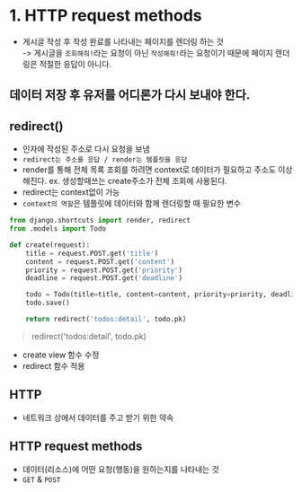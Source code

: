 # 1. HTTP request methods

- 게시글 작성 후 작성 완료를 나타내는 페이지를 렌더링 하는 것  
  -> 게시글을 `조회해줘!`라는 요청이 아닌 `작성해줘!`라는 요청이기 때문에 페이지 렌더링은 적절한 응답이 아니다.

## 데이터 저장 후 유저를 어디론가 다시 보내야 한다.

## redirect()
- 인자에 작성된 주소로 다시 요청을 보냄
- `redirect는 주소를 응답 / render는 템플릿을 응답`
- render를 통해 전체 목록 조회를 하려면 context로 데이터가 필요하고 주소도 이상해진다. ex. 생성할때쓰는 create주소가 전체 조회에 사용된다.
- redirect는 context없이 가능 
- `context의 역할`은 템플릿에 데이터와 함께 렌더링할 때 필요한 변수

```python
from django.shortcuts import render, redirect
from .models import Todo

def create(request):
    title = request.POST.get('title')
    content = request.POST.get('content')
    priority = request.POST.get('priority')
    deadline = request.POST.get('deadline')

    todo = Todo(title=title, content=content, priority=priority, deadline=deadline)
    todo.save()

    return redirect('todos:detail', todo.pk)
```
> redirect('todos:detail', todo.pk)
- create view 함수 수정
- redirect 함수 적용

## HTTP
- 네트워크 상에서 데이터를 주고 받기 위한 약속

## HTTP request methods
- 데이터(리소스)에 어떤 요청(행동)을 원하는지를 나타내는 것
- `GET` & `POST`